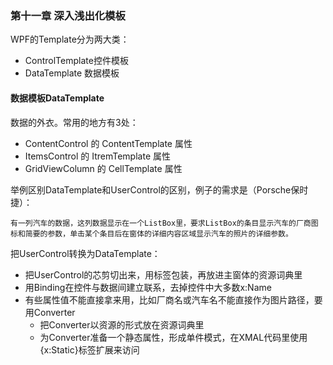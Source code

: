 ### 第十一章 深入浅出化模板

WPF的Template分为两大类：

- ControlTemplate控件模板
- DataTemplate 数据模板



#### 数据模板DataTemplate

数据的外衣。常用的地方有3处：

- ContentControl 的 ContentTemplate 属性
- ItemsControl 的 ItremTemplate 属性
- GridViewColumn 的 CellTemplate 属性

举例区别DataTemplate和UserControl的区别，例子的需求是（Porsche保时捷）：

```
有一列汽车的数据，这列数据显示在一个ListBox里，要求ListBox的条目显示汽车的厂商图标和简要的参数，单击某个条目后在窗体的详细内容区域显示汽车的照片的详细参数。
```

把UserControl转换为DataTemplate：

- 把UserControl的芯剪切出来，用<DataTemplate>标签包装，再放进主窗体的资源词典里
- 用Binding在控件与数据间建立联系，去掉控件中大多数x:Name
- 有些属性值不能直接拿来用，比如厂商名或汽车名不能直接作为图片路径，要用Converter
  - 把Converter以资源的形式放在资源词典里
  - 为Converter准备一个静态属性，形成单件模式，在XMAL代码里使用{x:Static}标签扩展来访问

